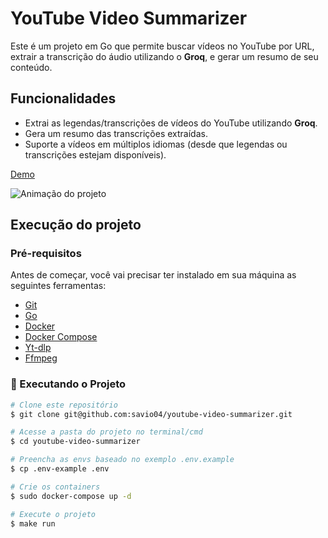 # YouTube Video Summarizer

Este é um projeto em Go que permite buscar vídeos no YouTube por URL, extrair a transcrição do áudio utilizando o **Groq**, e gerar um resumo de seu conteúdo.

## Funcionalidades

- Extrai as legendas/transcrições de vídeos do YouTube utilizando **Groq**.
- Gera um resumo das transcrições extraídas.
- Suporte a vídeos em múltiplos idiomas (desde que legendas ou transcrições estejam disponíveis).

[Demo](https://sistema-solar.fun)

![Animação do projeto](https://github.com/savio04/youtube-video-summarizer/blob/main/ui/public/gif.gif)

## Execução do projeto 

### Pré-requisitos

Antes de começar, você vai precisar ter instalado em sua máquina as seguintes ferramentas:
- [Git](https://git-scm.com)
- [Go](https://go.dev/doc/install)
- [Docker](https://docs.docker.com/engine/install/ubuntu)
- [Docker Compose](https://docs.docker.com/compose/install)
- [Yt-dlp](https://github.com/yt-dlp/yt-dlp)
- [Ffmpeg](https://www.ffmpeg.org/download.html)

### 🎲 Executando o Projeto

```bash
# Clone este repositório
$ git clone git@github.com:savio04/youtube-video-summarizer.git

# Acesse a pasta do projeto no terminal/cmd
$ cd youtube-video-summarizer

# Preencha as envs baseado no exemplo .env.example
$ cp .env-example .env

# Crie os containers
$ sudo docker-compose up -d

# Execute o projeto
$ make run
```

